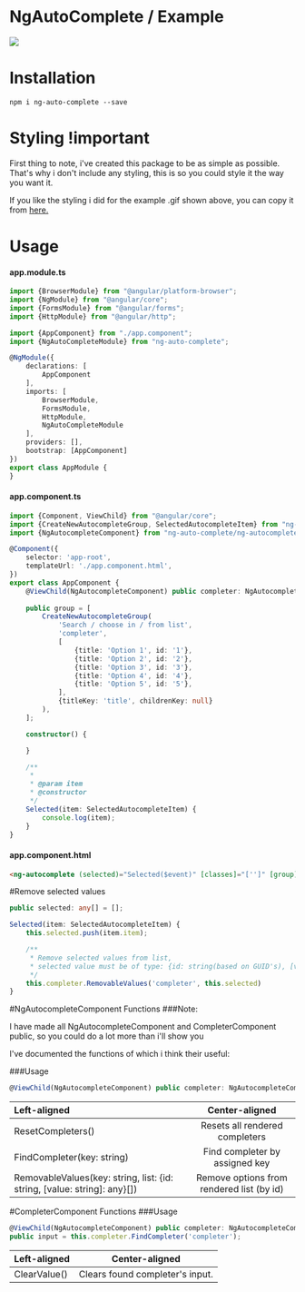 # NgAutoComplete / Example

![](https://raw.githubusercontent.com/sengirab/ng-autocomplete/master/demo.gif)

# Installation

`npm i ng-auto-complete --save`

# Styling !important
First thing to note, i've created this package to be as simple as possible. That's why i don't include any styling,
this is so you could style it the way you want it.

If you like the styling i did for the example .gif shown above, you can copy it from [here.](https://github.com/sengirab/ng-autocomplete/blob/master/src/styles.css) 

# Usage

#### app.module.ts
```typescript
import {BrowserModule} from "@angular/platform-browser";
import {NgModule} from "@angular/core";
import {FormsModule} from "@angular/forms";
import {HttpModule} from "@angular/http";

import {AppComponent} from "./app.component";
import {NgAutoCompleteModule} from "ng-auto-complete";

@NgModule({
    declarations: [
        AppComponent
    ],
    imports: [
        BrowserModule,
        FormsModule,
        HttpModule,
        NgAutoCompleteModule
    ],
    providers: [],
    bootstrap: [AppComponent]
})
export class AppModule {
}
```

#### app.component.ts
```typescript
import {Component, ViewChild} from "@angular/core";
import {CreateNewAutocompleteGroup, SelectedAutocompleteItem} from "ng-auto-complete";
import {NgAutocompleteComponent} from "ng-auto-complete/ng-autocomplete.component";

@Component({
    selector: 'app-root',
    templateUrl: './app.component.html',
})
export class AppComponent {
    @ViewChild(NgAutocompleteComponent) public completer: NgAutocompleteComponent;
    
    public group = [
        CreateNewAutocompleteGroup(
            'Search / choose in / from list',
            'completer',
            [
                {title: 'Option 1', id: '1'},
                {title: 'Option 2', id: '2'},
                {title: 'Option 3', id: '3'},
                {title: 'Option 4', id: '4'},
                {title: 'Option 5', id: '5'},
            ],
            {titleKey: 'title', childrenKey: null}
        ),
    ];

    constructor() {

    }

    /**
     *
     * @param item
     * @constructor
     */
    Selected(item: SelectedAutocompleteItem) {
        console.log(item);
    }
}

```

#### app.component.html
```html
<ng-autocomplete (selected)="Selected($event)" [classes]="['']" [group]="group"></ng-autocomplete>
```

#Remove selected values
```typescript
public selected: any[] = [];

Selected(item: SelectedAutocompleteItem) {
    this.selected.push(item.item);

    /**
     * Remove selected values from list,
     * selected value must be of type: {id: string(based on GUID's), [value: string]: any}[]
     */
    this.completer.RemovableValues('completer', this.selected)
}
```

#NgAutocompleteComponent Functions
###Note:

<p>I have made all NgAutocompleteComponent and CompleterComponent public, so you could do a lot more than i'll show you<p>
<p>I've documented the functions of which i think their useful:<p>


###Usage
```typescript
@ViewChild(NgAutocompleteComponent) public completer: NgAutocompleteComponent;
```

| Left-aligned | Center-aligned |
| :---         |     :---:      |
| ResetCompleters()   | Resets all rendered completers |
| FindCompleter(key: string)     | Find completer by assigned key |
| RemovableValues(key: string, list: {id: string, [value: string]: any}[]) | Remove options from rendered list (by id) |

#CompleterComponent Functions
###Usage
```typescript
@ViewChild(NgAutocompleteComponent) public completer: NgAutocompleteComponent;
public input = this.completer.FindCompleter('completer');
```

| Left-aligned | Center-aligned |
| :---         |     :---:      |
| ClearValue()   | Clears found completer's input. |
